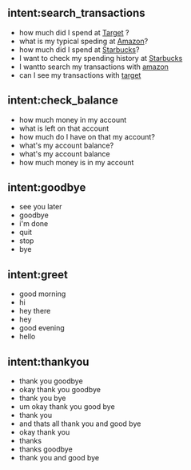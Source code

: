 ## intent:search_transactions
- how much did I spend at [Target](vendor_name) ?
- what is my typical speding at [Amazon](vendor_name)?
- how much did I spend at [Starbucks](vendor_name)?
- I want to check my spending history at [Starbucks](vendor_name)
- I wantto search my transactions with [amazon](vendor_name)
- can I see my transactions with [target](vendor_name)

## intent:check_balance
- how much money in my account
- what is left on that account
- how much do I have on that my account?
- what's my account balance?
- what's my account balance
- how much money is in my account

## intent:goodbye
- see you later
- goodbye
- i'm done
- quit
- stop
- bye

## intent:greet
- good morning
- hi
- hey there
- hey
- good evening
- hello

## intent:thankyou
- thank you goodbye
- okay thank you goodbye
- thank you bye
- um okay thank you good bye
- thank you
- and thats all thank you and good bye
- okay thank you
- thanks
- thanks goodbye
- thank you and good bye

